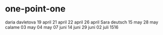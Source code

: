 # one-point-one
daria davletova
19 april
21 april
22 april
26 april
Sara deutsch
15 may
28 may
calame
03 may
04 may
07 juni
14 juni
29 juni 
02 juli
1516
